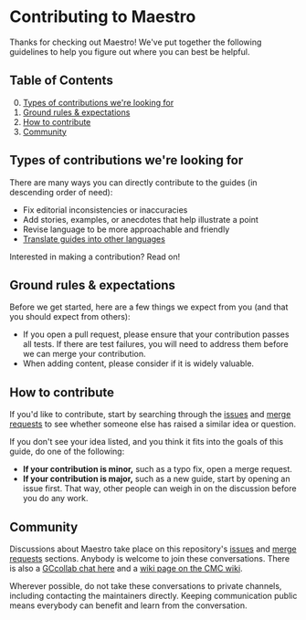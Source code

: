 
# Contributing to Maestro

Thanks for checking out Maestro! We've put together the following guidelines to help you figure out where you can best be helpful.

## Table of Contents

0. [Types of contributions we're looking for](#types-of-contributions-were-looking-for)
0. [Ground rules & expectations](#ground-rules--expectations)
0. [How to contribute](#how-to-contribute)
0. [Community](#community)

## Types of contributions we're looking for
There are many ways you can directly contribute to the guides (in descending order of need):

* Fix editorial inconsistencies or inaccuracies
* Add stories, examples, or anecdotes that help illustrate a point
* Revise language to be more approachable and friendly
* [Translate guides into other languages](docs/translations.md)

Interested in making a contribution? Read on!

## Ground rules & expectations

Before we get started, here are a few things we expect from you (and that you should expect from others):

* If you open a pull request, please ensure that your contribution passes all tests. If there are test failures, you will need to address them before we can merge your contribution.
* When adding content, please consider if it is widely valuable.

## How to contribute

If you'd like to contribute, start by searching through the [issues](https://gitlab.science.gc.ca/CMOI/maestro/issues) and [merge requests](https://gitlab.science.gc.ca/CMOI/maestro/merge_requests) to see whether someone else has raised a similar idea or question.

If you don't see your idea listed, and you think it fits into the goals of this guide, do one of the following:
* **If your contribution is minor,** such as a typo fix, open a merge request.
* **If your contribution is major,** such as a new guide, start by opening an issue first. That way, other people can weigh in on the discussion before you do any work.

## Community

Discussions about Maestro take place on this repository's [issues](https://gitlab.science.gc.ca/CMOI/maestro/issues) and [merge requests](https://gitlab.science.gc.ca/CMOI/maestro/merge_requests) sections. Anybody is welcome to join these conversations. There is also a [GCcollab chat here](https://message.gccollab.ca/channel/maestro) and a [wiki page on the CMC wiki](https://wiki.cmc.ec.gc.ca/wiki/Maestro).

Wherever possible, do not take these conversations to private channels, including contacting the maintainers directly. Keeping communication public means everybody can benefit and learn from the conversation.
